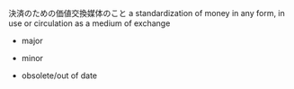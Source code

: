 決済のための価値交換媒体のこと
a standardization of money in any form, in use or circulation as a medium of exchange
- major
    
- minor
    
- obsolete/out of date
    